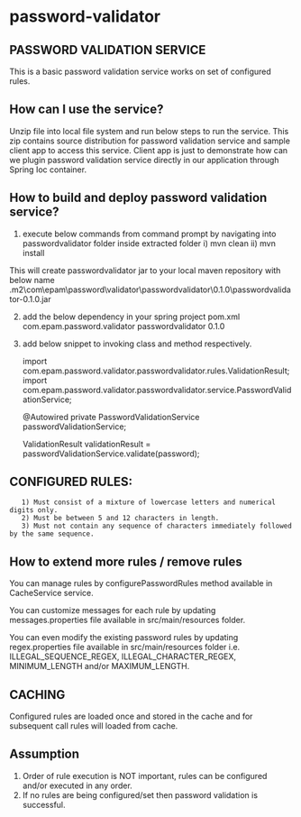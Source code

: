 # password-validator
PASSWORD VALIDATION SERVICE
---------------------------
This is a basic password validation service works on set of configured rules.

How can I use the service?
--------------------------
Unzip file into local file system and run below steps to run the service.
This zip contains source distribution for password validation service and sample client app to access this service.
Client app is just to demonstrate how can we plugin password validation service directly in our application through Spring Ioc container.

How to build and deploy password validation service?
----------------------------------------------------
1) execute below commands from command prompt by navigating into passwordvalidator folder inside extracted folder
	i)  mvn clean
	ii) mvn install
	
This will create passwordvalidator jar to your local maven repository with below name 
.m2\com\epam\password\validator\passwordvalidator\0.1.0\passwordvalidator-0.1.0.jar

2) add the below dependency in your spring project pom.xml
		<dependency>
			<groupId>com.epam.password.validator</groupId>
			<artifactId>passwordvalidator</artifactId>
			<version>0.1.0</version>
		</dependency>

3) add below snippet to invoking class and method respectively.
	
	import com.epam.password.validator.passwordvalidator.rules.ValidationResult;
	import com.epam.password.validator.passwordvalidator.service.PasswordValidationService;
	
	@Autowired
	private PasswordValidationService passwordValidationService;
	
	ValidationResult validationResult = passwordValidationService.validate(password);
	
	
CONFIGURED RULES:
-----------------
       1) Must consist of a mixture of lowercase letters and numerical digits only.
       2) Must be between 5 and 12 characters in length.
       3) Must not contain any sequence of characters immediately followed by the same sequence.

	   
How to extend more rules / remove rules
----------------------------------------
You can manage rules by configurePasswordRules method available in CacheService service.

You can customize messages for each rule by updating messages.properties file available in src/main/resources folder. 

You can even modify the existing password rules by updating regex.properties file available in src/main/resources folder
i.e. ILLEGAL_SEQUENCE_REGEX, ILLEGAL_CHARACTER_REGEX, MINIMUM_LENGTH and/or MAXIMUM_LENGTH.

CACHING 
--------
Configured rules are loaded once and stored in the cache and for subsequent call rules will loaded from cache.

Assumption
-----------
1. Order of rule execution is NOT important, rules can be configured and/or executed in any order.
2. If no rules are being configured/set then password validation is successful.
